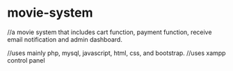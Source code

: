 # movie-system
//a movie system that includes cart function, payment function, receive email notification and admin dashboard.

//uses mainly php, mysql, javascript, html, css, and bootstrap.
//uses xampp control panel

